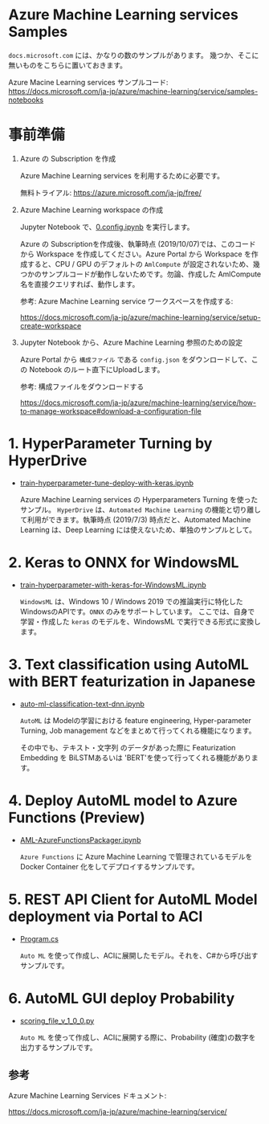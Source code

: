# Azure Machine Learning services Samples

`docs.microsoft.com` には、かなりの数のサンプルがあります。
幾つか、そこに無いものをこちらに置いておきます。

Azure Macine Learning services サンプルコード:
https://docs.microsoft.com/ja-jp/azure/machine-learning/service/samples-notebooks

# 事前準備

1. Azure の Subscription を作成

    Azure Machine Learning services を利用するために必要です。

    無料トライアル: https://azure.microsoft.com/ja-jp/free/

2. Azure Machine Learning workspace の作成

    Jupyter Notebook で、[0.config.ipynb](0.config.ipynb) を実行します。

    Azure の Subscriptionを作成後、執筆時点 (2019/10/07)では、このコードから Workspace を作成してください。Azure Portal から Workspace を作成すると、CPU / GPU のデフォルトの `AmlCompute` が設定されないため、幾つかのサンプルコードが動作しないためです。勿論、作成した AmlCompute 名を直接クエリすれば、動作します。

    参考: Azure Machine Learning service ワークスペースを作成する:

    https://docs.microsoft.com/ja-jp/azure/machine-learning/service/setup-create-workspace

3. Jupyter Notebook から、Azure Machine Learning 参照のための設定

    Azure Portal から `構成ファイル` である `config.json` をダウンロードして、この Notebook のルート直下にUploadします。

    参考: 構成ファイルをダウンロードする

    https://docs.microsoft.com/ja-jp/azure/machine-learning/service/how-to-manage-workspace#download-a-configuration-file

# 1. HyperParameter Turning by HyperDrive

 - [train-hyperparameter-tune-deploy-with-keras.ipynb](1.Hyperparameter-Turning-keras-mnist/README.md)

    Azure Machine Learning services の  Hyperparameters Turning を使ったサンプル。 `HyperDrive` は、`Automated Machine Learning` の機能と切り離して利用ができます。執筆時点 (2019/7/3) 時点だと、Automated Machine Learning は、Deep Learning には使えないため、単独のサンプルとして。

# 2. Keras to ONNX for WindowsML

 - [train-hyperparameter-with-keras-for-WindowsML.ipynb](2.onnx-WindowsML/README.md)

    `WindowsML` は、Windows 10 / Windows 2019 での推論実行に特化した WindowsのAPIです。`ONNX` のみをサポートしています。
ここでは、自身で学習・作成した `keras` のモデルを、WindowsML で実行できる形式に変換します。


# 3. Text classification using AutoML with BERT featurization in Japanese

 - [auto-ml-classification-text-dnn.ipynb](3.classification-text-dnn-jpn/README.md)

    `AutoML` は Modelの学習における feature engineering, Hyper-parameter Turning, Job management などをまとめて行ってくれる機能になります。

    その中でも、テキスト・文字列 のデータがあった際に Featurization Embedding を BiLSTMあるいは 'BERT'を使って行ってくれる機能があります。


# 4. Deploy AutoML model to Azure Functions (Preview)

 - [AML-AzureFunctionsPackager.ipynb](4.AML-Functions-notebook/README.md)

    `Azure Functions` に Azure Machine Learning で管理されているモデルを Docker Container 化をしてデプロイするサンプルです。

# 5. REST API Client for AutoML Model deployment via Portal to ACI

 - [Program.cs](5.CSharp-REST-API-Client-For-AutoML-GUI-Deploy-To-ACI/README.md)

    `Auto ML` を使って作成し、ACIに展開したモデル。それを、C#から呼び出すサンプルです。

# 6. AutoML GUI deploy Probability

 - [scoring_file_v_1_0_0.py](6.AutoML-Probability/README.md)

    `Auto ML` を使って作成し、ACIに展開する際に、Probability (確度)の数字を出力するサンプルです。


## 参考

Azure Machine Learning Services ドキュメント:

https://docs.microsoft.com/ja-jp/azure/machine-learning/service/
